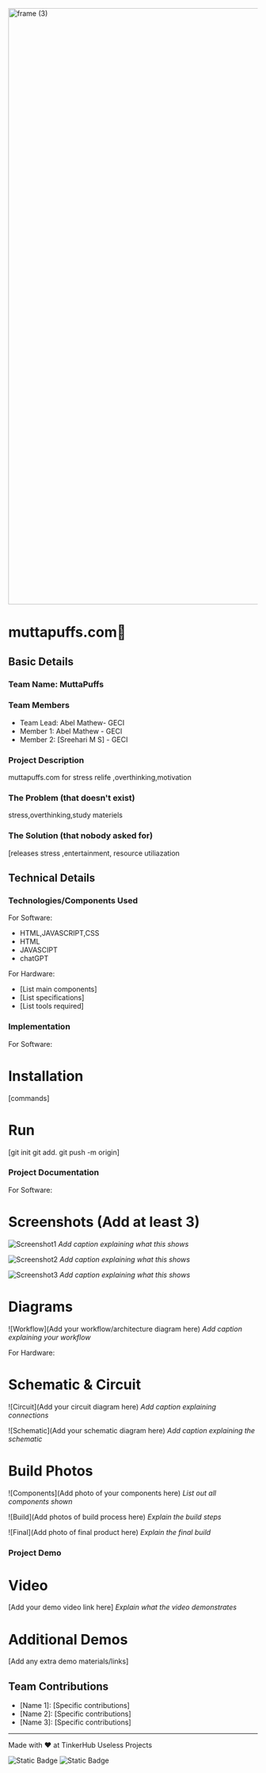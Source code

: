 <img width="3188" height="1202" alt="frame (3)" src="https://github.com/user-attachments/assets/517ad8e9-ad22-457d-9538-a9e62d137cd7" />


# muttapuffs.com🎯


## Basic Details
### Team Name: MuttaPuffs


### Team Members
- Team Lead: Abel Mathew- GECI
- Member 1: Abel Mathew - GECI
- Member 2: [Sreehari M S] - GECI

### Project Description
muttapuffs.com for stress relife ,overthinking,motivation

### The Problem (that doesn't exist)
stress,overthinking,study materiels

### The Solution (that nobody asked for)
[releases stress ,entertainment, resource utiliazation

## Technical Details
### Technologies/Components Used
For Software:
- HTML,JAVASCRIPT,CSS
- HTML
- JAVASCIPT
- chatGPT

For Hardware:
- [List main components]
- [List specifications]
- [List tools required]

### Implementation
For Software:
# Installation
[commands]

# Run
[git init
git add.
git push -m origin]

### Project Documentation
For Software:

# Screenshots (Add at least 3)
![Screenshot1](s1.jpg)
*Add caption explaining what this shows*

![Screenshot2](s2.jpg)
*Add caption explaining what this shows*

![Screenshot3](s3.jpg)
*Add caption explaining what this shows*

# Diagrams
![Workflow](Add your workflow/architecture diagram here)
*Add caption explaining your workflow*

For Hardware:

# Schematic & Circuit
![Circuit](Add your circuit diagram here)
*Add caption explaining connections*

![Schematic](Add your schematic diagram here)
*Add caption explaining the schematic*

# Build Photos
![Components](Add photo of your components here)
*List out all components shown*

![Build](Add photos of build process here)
*Explain the build steps*

![Final](Add photo of final product here)
*Explain the final build*

### Project Demo
# Video
[Add your demo video link here]
*Explain what the video demonstrates*

# Additional Demos
[Add any extra demo materials/links]

## Team Contributions
- [Name 1]: [Specific contributions]
- [Name 2]: [Specific contributions]
- [Name 3]: [Specific contributions]

---
Made with ❤️ at TinkerHub Useless Projects 

![Static Badge](https://img.shields.io/badge/TinkerHub-24?color=%23000000&link=https%3A%2F%2Fwww.tinkerhub.org%2F)
![Static Badge](https://img.shields.io/badge/UselessProjects--25-25?link=https%3A%2F%2Fwww.tinkerhub.org%2Fevents%2FQ2Q1TQKX6Q%2FUseless%2520Projects)



